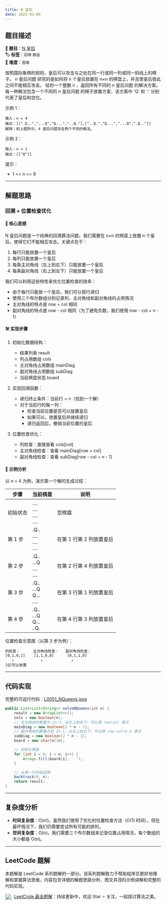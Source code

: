 ```yaml
---
title: N 皇后
date: 2025-02-09
---
```


## 题目描述

**🔗 题目**：[N 皇后](https://leetcode.cn/problems/n-queens/)  
**🏷️ 标签**：`回溯` `数组`  
**🔴 难度**：`困难`  

按照国际象棋的规则，皇后可以攻击与之处在同一行或同一列或同一斜线上的棋子。
n 皇后问题 研究的是如何将 n 个皇后放置在 n×n 的棋盘上，并且使皇后彼此之间不能相互攻击。
给你一个整数 n ，返回所有不同的 n 皇后问题 的解决方案。
每一种解法包含一个不同的 n 皇后问题 的棋子放置方案，该方案中 'Q' 和 '.' 分别代表了皇后和空位。

示例 1：
```
输入：n = 4
输出：[[".Q..","...Q","Q...","..Q."],["..Q.","Q...","...Q",".Q.."]]
解释：如上图所示，4 皇后问题存在两个不同的解法。
```

示例 2：
```
输入：n = 1
输出：[["Q"]]
```

提示：
- 1 <= n <= 9

---

## 解题思路
### 回溯 + 位置检查优化

#### 📝 核心思想
N 皇后问题是一个经典的回溯算法问题。我们需要在 n×n 的棋盘上放置 n 个皇后，使得它们不能相互攻击。关键点在于：
1. 每行只能放置一个皇后
2. 每列只能放置一个皇后
3. 每条主对角线（左上到右下）只能放置一个皇后
4. 每条副对角线（右上到左下）只能放置一个皇后

我们可以利用这些特性来优化位置检查的效率：
- 由于每行只能放一个皇后，我们可以按行递归
- 使用三个布尔数组分别记录列、主对角线和副对角线的占用情况
- 主对角线的特点是 row + col 相同
- 副对角线的特点是 row - col 相同（为了避免负数，我们使用 row - col + n - 1）

#### 🛠️ 实现步骤
1. 初始化数据结构：
   - 结果列表 result
   - 列占用数组 cols
   - 主对角线占用数组 mainDiag
   - 副对角线占用数组 subDiag
   - 当前棋盘状态 board

2. 实现回溯函数：
   - 递归终止条件：当前行 = n（找到一个解）
   - 对于当前行的每一列：
     - 检查当前位置是否可以放置皇后
     - 如果可以，放置皇后并继续递归
     - 递归返回后，撤销当前位置的皇后

3. 位置检查优化：
   - 列检查：直接查看 cols[col]
   - 主对角线检查：查看 mainDiag[row + col]
   - 副对角线检查：查看 subDiag[row - col + n - 1]

#### 🧩 示例分析
以 n = 4 为例，演示第一个解的生成过程：

| 步骤 | 当前棋盘 | 说明 |
|-----|---------|-----|
| 初始状态 | .... <br> .... <br> .... <br> .... | 空棋盘 |
| 第 1 步 | .Q.. <br> .... <br> .... <br> .... | 在第 1 行第 2 列放置皇后 |
| 第 2 步 | .Q.. <br> ...Q <br> .... <br> .... | 在第 2 行第 4 列放置皇后 |
| 第 3 步 | .Q.. <br> ...Q <br> Q... <br> .... | 在第 3 行第 1 列放置皇后 |
| 第 4 步 | .Q.. <br> ...Q <br> Q... <br> ..Q. | 在第 4 行第 3 列放置皇后 |

位置检查示意图（以第 3 步为例）：
```
列检查：      主对角线检查：   副对角线检查：
[0,1,0,1]    [1,1,0,0]      [0,1,1,0]
   ↓            ↘             ↙
[Q]可以放置
```

---

## 代码实现

完整的可运行代码：[L0051_NQueens.java](../src/main/java/L0051_NQueens.java)

```java
public List<List<String>> solveNQueens(int n) {
    result = new ArrayList<>();
    cols = new boolean[n];
    // 主对角线的数量为 2n-1，从左上到右下，可以用 row+col 表示
    mainDiag = new boolean[2 * n - 1];
    // 副对角线的数量也是 2n-1，从右上到左下，可以用 row-col+n-1 表示
    subDiag = new boolean[2 * n - 1];
    board = new char[n][n];

    // 初始化棋盘
    for (int i = 0; i < n; i++) {
        Arrays.fill(board[i], '.');
    }

    // 从第一行开始回溯
    backtrack(0, n);
    return result;
}
```

---

## 复杂度分析

- **时间复杂度**：O(n!)。虽然我们使用了优化的位置检查方法（O(1) 时间），但在最坏情况下，我们仍需要尝试所有可能的排列。
- **空间复杂度**：O(n)。我们需要三个布尔数组来记录位置占用情况，每个数组的大小都是 O(n)。

---

## LeetCode 题解

本题解是 LeetCode 系列题解的一部分。该系列题解致力于帮助程序员更好地理解和掌握算法思维，内容包含详细的解题思路分析、图文并茂的示例讲解和完整的代码实现。

<img src="https://github.githubassets.com/images/modules/logos_page/GitHub-Mark.png" alt="GitHub" width="20" style="vertical-align: middle; margin-right: 5px"> [LeetCode 最全题解](https://github.com/LjyYano/LeetCode)：持续更新中，欢迎 Star ⭐️ 关注，一起探讨算法之美。 